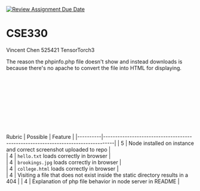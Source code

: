 [![Review Assignment Due Date](https://classroom.github.com/assets/deadline-readme-button-22041afd0340ce965d47ae6ef1cefeee28c7c493a6346c4f15d667ab976d596c.svg)](https://classroom.github.com/a/dGb8v0NA)
# CSE330
Vincent Chen 525421 TensorTorch3

The reason the phpinfo.php file doesn't show and instead downloads is because there's no apache to convert the file into HTML for displaying.

<br><br><br><br><br><br><br><br><br>
Rubric
| Possible | Feature                                                                          | 
|----------|----------------------------------------------------------------------------------|
| 5        | Node installed on instance and correct screenshot uploaded to repo               |             
| 4        | `hello.txt` loads correctly in browser                                           |             
| 4        | `brookings.jpg` loads correctly in browser                                       |             
| 4        | `college.html` loads correctly in browser                                        |             
| 4        | Visiting a file that does not exist inside the static directory results in a 404 | 
| 4        | Explanation of php file behavior in node server in README                        | 
